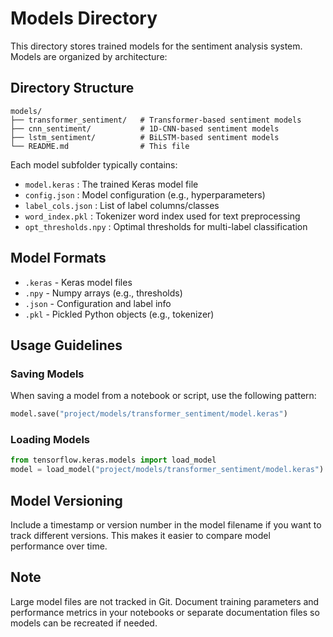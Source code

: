 # Models Directory

This directory stores trained models for the sentiment analysis system. Models are organized by architecture:

## Directory Structure

```
models/
├── transformer_sentiment/   # Transformer-based sentiment models
├── cnn_sentiment/           # 1D-CNN-based sentiment models
├── lstm_sentiment/          # BiLSTM-based sentiment models
└── README.md                # This file
```

Each model subfolder typically contains:
- `model.keras`           : The trained Keras model file
- `config.json`           : Model configuration (e.g., hyperparameters)
- `label_cols.json`       : List of label columns/classes
- `word_index.pkl`        : Tokenizer word index used for text preprocessing
- `opt_thresholds.npy`    : Optimal thresholds for multi-label classification

## Model Formats

- `.keras` - Keras model files
- `.npy`   - Numpy arrays (e.g., thresholds)
- `.json`  - Configuration and label info
- `.pkl`   - Pickled Python objects (e.g., tokenizer)

## Usage Guidelines

### Saving Models

When saving a model from a notebook or script, use the following pattern:

```python
model.save("project/models/transformer_sentiment/model.keras")
```

### Loading Models

```python
from tensorflow.keras.models import load_model
model = load_model("project/models/transformer_sentiment/model.keras")
```

## Model Versioning

Include a timestamp or version number in the model filename if you want to track different versions. This makes it easier to compare model performance over time.

## Note

Large model files are not tracked in Git. Document training parameters and performance metrics in your notebooks or separate documentation files so models can be recreated if needed. 